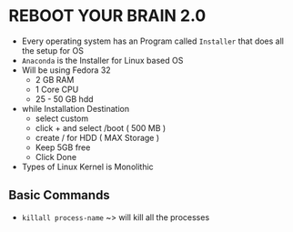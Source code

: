 # REBOOT YOUR BRAIN 2.0
* Every operating system has an Program called ```Installer``` that does all the setup for OS
* ```Anaconda``` is the Installer for Linux based OS
* Will be using Fedora 32
    - 2 GB RAM
    - 1 Core CPU
    - 25 - 50 GB hdd
* while Installation Destination
    - select custom
    - click + and select /boot ( 500 MB )
    - create / for HDD ( MAX Storage )
    - Keep 5GB free
    - Click Done
* Types of Linux Kernel is Monolithic

## Basic Commands
* ```killall process-name``` ~> will kill all the processes
